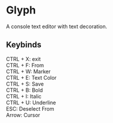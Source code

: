 # Glyph
A console text editor with text decoration.
## Keybinds
CTRL + X: exit \
CTRL + F: From \
CTRL + W: Marker \
CTRL + E: Text Color \
CTRL + S: Save \
CTRL + B: Bold \
CTRL + I: Italic \
CTRL + U: Underline \
ESC: Deselect From \
Arrow: Cursor 